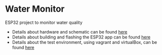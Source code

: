 # Water Monitor

ESP32 project to monitor water quality

- Details about hardware and schematic can be found [here](hardware.md)
- Details about building and flashing the ESP32 app can be found [here](compiling.md)
- Details about the test environment, using vagrant and virtualBox, can be found [here](testenv.md)
